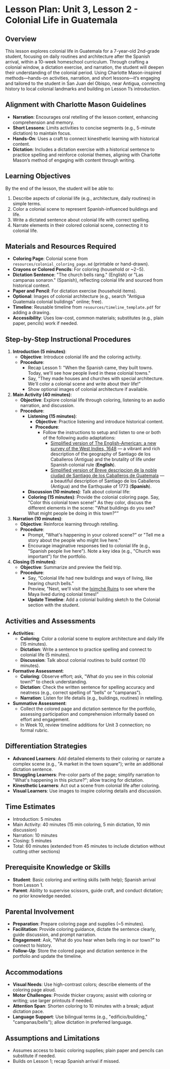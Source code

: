 # Lesson Plan: Unit 3, Lesson 2 - Colonial Life in Guatemala

## Overview
This lesson explores colonial life in Guatemala for a 7-year-old 2nd-grade student, focusing on daily routines and architecture after the Spanish arrival, within a 10-week homeschool curriculum. Through crafting a colonial window, a dictation exercise, and narration, the student will deepen their understanding of the colonial period. Using Charlotte Mason-inspired methods—hands-on activities, narration, and short lessons—it’s engaging and tailored to the student in San Juan del Obispo, near Antigua, connecting history to local colonial landmarks and building on Lesson 1’s introduction.

## Alignment with Charlotte Mason Guidelines
- **Narration**: Encourages oral retelling of the lesson content, enhancing comprehension and memory.
- **Short Lessons**: Limits activities to concise segments (e.g., 5-minute dictation) to maintain focus.
- **Hands-On**: Uses a craft to connect kinesthetic learning with historical content.
- **Dictation**: Includes a dictation exercise with a historical sentence to practice spelling and reinforce colonial themes, aligning with Charlotte Mason’s method of engaging with content through writing.

## Learning Objectives
By the end of the lesson, the student will be able to:
1. Describe aspects of colonial life (e.g., architecture, daily routines) in simple terms.
2. Color a colonial scene to represent Spanish-influenced buildings and life.
3. Write a dictated sentence about colonial life with correct spelling.
4. Narrate elements in their colored colonial scene, connecting it to colonial life.

## Materials and Resources Required
- **Coloring Page**: Colonial scene from `resources/colonial_coloring_page.md` (printable or hand-drawn).
- **Crayons or Colored Pencils**: For coloring (household or ~$2-$5).
- **Dictation Sentence**: "The church bells rang." (English) or "Las campanas sonaron." (Spanish), reflecting colonial life and sourced from historical context.
- **Paper and Pencil**: For dictation exercise (household items).
- **Optional**: Images of colonial architecture (e.g., search "Antigua Guatemala colonial buildings" online; free).
- **Timeline**: Reusable timeline from `resources/timeline_template.pdf` for adding a drawing.
- **Accessibility**: Uses low-cost, common materials; substitutes (e.g., plain paper, pencils) work if needed.

## Step-by-Step Instructional Procedures
1. **Introduction (5 minutes)**:
   - **Objective**: Introduce colonial life and the coloring activity.
   - **Procedure**:
     - Recap Lesson 1: "When the Spanish came, they built towns. Today, we'll see how people lived in these colonial towns."
     - Say, "They made houses and churches with special architecture. We'll color a colonial scene and write about their life!"
     - Show optional images of colonial architecture if available.
2. **Main Activity (40 minutes)**:
   - **Objective**: Explore colonial life through coloring, listening to an audio narration, and discussion.
   - **Procedure**:
     - **Listening (15 minutes)**:
       - **Objective**: Practice listening and introduce historical content.
       - **Procedure**:
         - Follow the instructions to setup and listen to one or both of the following audio adaptations:
            - [Simplified version of The English-American: a new survey of the West Indies, 1648](resources/A_new_survey_of_the_West_Indies_Simplified.md) — a vibrant and rich description of the geography of Santiago de los Caballeros (Antigua) and the brutality of life under Spanish colonial rule (**English**).
            - [Simplified version of Breve descripcion de la noble ciudad de Santiago de los Caballeros de Guatemala](resources/Breve_descripcion_de_Santiago_de_los_Caballeros_Simplified.md) — a beautiful description of Santiago de los Caballeros (Antigua) and the Earthquake of 1773 (**Spanish**).
      - **Discussion (10 minutes)**: Talk about colonial life:
      - **Coloring (15 minutes)**: Provide the colonial coloring page. Say, "Color this colonial town scene!" As they color, discuss the different elements in the scene: "What buildings do you see? What might people be doing in this town?"”
3. **Narration (10 minutes)**:
   - **Objective**: Reinforce learning through retelling.
   - **Procedure**:
     - Prompt, "What's happening in your colored scene?" or "Tell me a story about the people who might live here."
     - Encourage imaginative responses tied to colonial life (e.g., "Spanish people live here"). Note a key idea (e.g., "Church was important") for the portfolio.
4. **Closing (5 minutes)**:
   - **Objective**: Summarize and preview the field trip.
   - **Procedure**:
     - Say, “Colonial life had new buildings and ways of living, like hearing church bells.”
     - Preview, "Next, we'll visit the [Iximché Ruins](field_trip.md) to see where the Maya lived during colonial times!"
     - **Update Timeline**: Add a colonial building sketch to the Colonial section with the student.

## Activities and Assessments
- **Activities**:
  - **Coloring**: Color a colonial scene to explore architecture and daily life (15 minutes).
  - **Dictation**: Write a sentence to practice spelling and connect to colonial life (5 minutes).
  - **Discussion**: Talk about colonial routines to build context (10 minutes).
- **Formative Assessment**:
  - **Coloring**: Observe effort; ask, "What do you see in this colonial town?" to check understanding.
  - **Dictation**: Check the written sentence for spelling accuracy and neatness (e.g., correct spelling of "bells" or "campanas").
  - **Narration**: Listen for life details (e.g., buildings, routines) in retelling.
- **Summative Assessment**:
  - Collect the colored page and dictation sentence for the portfolio, assessing participation and comprehension informally based on effort and engagement.
  - In Week 10, review timeline additions for Unit 3 connection; no formal rubric.

## Differentiation Strategies
- **Advanced Learners**: Add detailed elements to their coloring or narrate a complex scene (e.g., "A market in the town square"); write an additional dictation sentence.
- **Struggling Learners**: Pre-color parts of the page; simplify narration to "What's happening in this picture?"; allow tracing for dictation.
- **Kinesthetic Learners**: Act out a scene from colonial life after coloring.
- **Visual Learners**: Use images to inspire coloring details and discussion.

## Time Estimates
- Introduction: 5 minutes
- Main Activity: 40 minutes (15 min coloring, 5 min dictation, 10 min discussion)
- Narration: 10 minutes
- Closing: 5 minutes
- Total: 60 minutes (extended from 45 minutes to include dictation without cutting other sections)

## Prerequisite Knowledge or Skills
- **Student**: Basic coloring and writing skills (with help); Spanish arrival from Lesson 1.
- **Parent**: Ability to supervise scissors, guide craft, and conduct dictation; no prior knowledge needed.

## Parental Involvement
- **Preparation**: Prepare coloring page and supplies (~5 minutes).
- **Facilitation**: Provide coloring guidance, dictate the sentence clearly, guide discussion, and prompt narration.
- **Engagement**: Ask, "What do you hear when bells ring in our town?" to connect to history.
- **Follow-Up**: Store the colored page and dictation sentence in the portfolio and update the timeline.

## Accommodations
- **Visual Needs**: Use high-contrast colors; describe elements of the coloring page aloud.
- **Motor Challenges**: Provide thicker crayons; assist with coloring or writing; use larger printouts if needed.
- **Attention Span**: Shorten coloring to 10 minutes with a break; adjust dictation pace.
- **Language Support**: Use bilingual terms (e.g., "edificio/building," "campanas/bells"); allow dictation in preferred language.

## Assumptions and Limitations
- Assumes access to basic coloring supplies; plain paper and pencils can substitute if needed.
- Builds on Lesson 1; recap Spanish arrival if missed.
